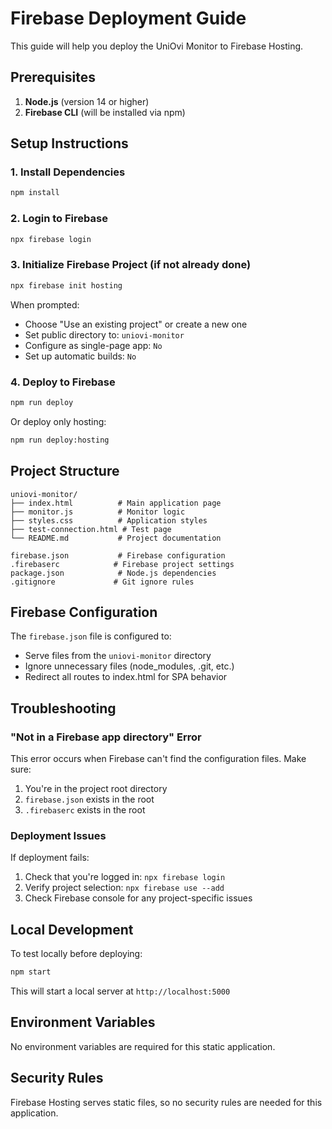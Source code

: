 # Firebase Deployment Guide

This guide will help you deploy the UniOvi Monitor to Firebase Hosting.

## Prerequisites

1. **Node.js** (version 14 or higher)
2. **Firebase CLI** (will be installed via npm)

## Setup Instructions

### 1. Install Dependencies

```bash
npm install
```

### 2. Login to Firebase

```bash
npx firebase login
```

### 3. Initialize Firebase Project (if not already done)

```bash
npx firebase init hosting
```

When prompted:
- Choose "Use an existing project" or create a new one
- Set public directory to: `uniovi-monitor`
- Configure as single-page app: `No`
- Set up automatic builds: `No`

### 4. Deploy to Firebase

```bash
npm run deploy
```

Or deploy only hosting:

```bash
npm run deploy:hosting
```

## Project Structure

```
uniovi-monitor/
├── index.html          # Main application page
├── monitor.js          # Monitor logic
├── styles.css          # Application styles
├── test-connection.html # Test page
└── README.md           # Project documentation

firebase.json           # Firebase configuration
.firebaserc            # Firebase project settings
package.json            # Node.js dependencies
.gitignore             # Git ignore rules
```

## Firebase Configuration

The `firebase.json` file is configured to:
- Serve files from the `uniovi-monitor` directory
- Ignore unnecessary files (node_modules, .git, etc.)
- Redirect all routes to index.html for SPA behavior

## Troubleshooting

### "Not in a Firebase app directory" Error

This error occurs when Firebase can't find the configuration files. Make sure:
1. You're in the project root directory
2. `firebase.json` exists in the root
3. `.firebaserc` exists in the root

### Deployment Issues

If deployment fails:
1. Check that you're logged in: `npx firebase login`
2. Verify project selection: `npx firebase use --add`
3. Check Firebase console for any project-specific issues

## Local Development

To test locally before deploying:

```bash
npm start
```

This will start a local server at `http://localhost:5000`

## Environment Variables

No environment variables are required for this static application.

## Security Rules

Firebase Hosting serves static files, so no security rules are needed for this application. 